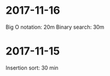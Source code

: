 2017-11-16
==========

Big O notation: 20m
Binary search: 30m

2017-11-15
==========

Insertion sort: 30 min
